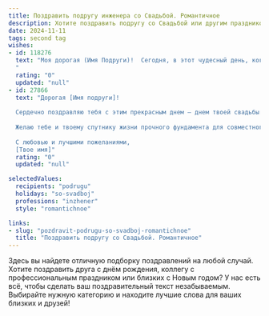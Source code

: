 ```yaml
---
title: Поздравить подругу инженера со Свадьбой. Романтичное
description: Хотите поздравить подругу со Свадьбой или другим праздником? Наш ИИ создаст незабываемое поздравление, а вы обязательно выделитесь среди других.  
date: 2024-11-11
tags: second tag
wishes:
- id: 118276
  text: "Моя дорогая (Имя Подруги)!  Сегодня, в этот чудесный день, когда ты, наш талантливый инженер, строишь самое важное здание своей жизни – семью, я от всего сердца поздравляю тебя с свадьбой! Пусть ваш союз будет таким же крепким и надежным, как самые прочные конструкции, а любовь – вечной и неиссякаемой энергией, питающей ваш общий дом.  Желаю вам бесконечного счастья, взаимопонимания и нежности, чтобы каждый день вашей совместной жизни был наполнен радостью и теплом.  Будьте счастливы!
  "
  rating: "0"
  updated: "null"
- id: 27866
  text: "Дорогая [Имя подруги]!
  
  Сердечно поздравляю тебя с этим прекрасным днем – днем твоей свадьбы! Ты, как искусный инженер, всегда умела строить крепкие мосты между сердцами и создавать истинные шедевры любви. Пусть ваша новая жизнь будет наполнена гармонией, теплом и нежностью, а каждый миг будет приносить счастье, словно совершенное уравнение.
  
  Желаю тебе и твоему спутнику жизни прочного фундамента для совместного будущего, ярких моментов и множества чудесных открытий! Пусть ваши сердца всегда бьются в унисон, а дом наполняют радость и смех.
  
  С любовью и лучшими пожеланиями,
  [Твое имя]"
  rating: "0"
  updated: "null"

selectedValues:
  recipients: "podrugu"
  holidays: "so-svadboj"
  professions: "inzhener"
  style: "romantichnoe"

links:
- slug: "pozdravit-podrugu-so-svadboj-romantichnoe"
  title: "Поздравить подругу со Свадьбой. Романтичное"
---
```


Здесь вы найдете отличную подборку поздравлений на любой случай.
Хотите поздравить друга с днём рождения, коллегу с профессиональным праздником или близких с Новым годом? У нас есть всё, чтобы сделать ваш поздравительный текст незабываемым. Выбирайте нужную категорию и находите лучшие слова для ваших близких и друзей!
